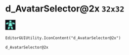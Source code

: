 # d_AvatarSelector@2x `32x32`
<img src="/img/d_AvatarSelector.png" width=32 height=32>

``` CSharp
EditorGUIUtility.IconContent("d_AvatarSelector@2x")
```
```
d_AvatarSelector@2x
```
